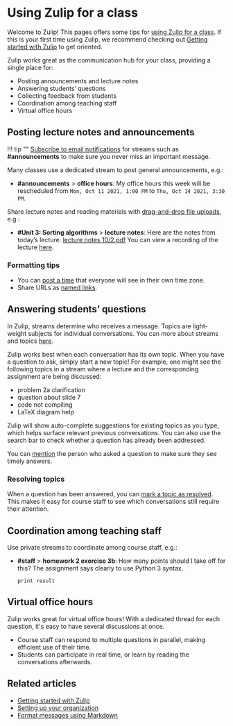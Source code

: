 # Using Zulip for a class

Welcome to Zulip! This pages offers some tips for [using Zulip for a
class](/for/education).  If this is your first time using Zulip, we
recommend checking out [Getting started with
Zulip](/help/getting-started-with-zulip) to get oriented.

Zulip works great as the communication hub for your class, providing a
single place for:

* Posting announcements and lecture notes
* Answering students’ questions
* Collecting feedback from students
* Coordination among teaching staff
* Virtual office hours

## Posting lecture notes and announcements

!!! tip ""
    [Subscribe to email notifications](/help/stream-notifications) for
    streams such as **#announcements** to make sure you never miss an important message.

Many classes use a dedicated stream to post general announcements, e.g.:

* **\#announcements** > **office hours**: My office hours this week
will be rescheduled from `Mon, Oct 11 2021, 1:00 PM` to `Thu, Oct 14 2021, 3:30 PM`.


Share lecture notes and reading materials with [drag-and-drop file
uploads](/help/share-and-upload-files), e.g.:

* **\#Unit 3: Sorting algorithms** > **lecture notes**: Here are the notes
from today’s lecture. [lecture notes 10/2.pdf]() You can view a recording of the lecture [here]().

### Formatting tips

* You can [post a time](/help/format-your-message-using-markdown#global-times)
  that everyone will see in their own time zone.
* Share URLs as [named links](/help/format-your-message-using-markdown#links).

## Answering students’ questions

In Zulip, streams determine who receives a message. Topics are
light-weight subjects for individual conversations. You can more about
streams and topics [here](/help/streams-and-topics).

Zulip works best when each conversation has its own topic. When you
have a question to ask, simply start a new topic! For example, one
might see the following topics in a stream where a lecture and the
corresponding assignment are being discussed:

* problem 2a clarification
* question about slide 7
* code not compiling
* LaTeX diagram help

Zulip will show auto-complete suggestions for existing topics as you
type, which helps surface relevant previous conversations. You can
also use the search bar to check whether a question has already
been addressed.

You can [mention](/help/mention-a-user-or-group) the person who asked
a question to make sure they see timely answers.

### Resolving topics

When a question has been answered, you can [mark a topic as
resolved](/help/resolve-a-topic). This makes it easy for course
staff to see which conversations still require their attention.

## Coordination among teaching staff

Use private streams to coordinate among course staff, e.g.:

* **\#staff** > **homework 2 exercise 3b**: How many points should I
  take off for this? The assignment says clearly to use Python 3 syntax.

    ```
    print result
    ```

## Virtual office hours

Zulip works great for virtual office hours! With a dedicated thread
for each question, it's easy to have several discussions at once.

* Course staff can respond to multiple questions in parallel, making
  efficient use of their time.
* Students can participate in real time, or learn by reading the
  conversations afterwards.

## Related articles

* [Getting started with Zulip](/help/getting-started-with-zulip)
* [Setting up your organization](/help/getting-your-organization-started-with-zulip)
* [Format messages using Markdown](/help/format-your-message-using-markdown)


